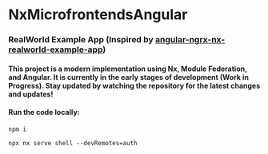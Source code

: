 # NxMicrofrontendsAngular

### RealWorld Example App (Inspired by [angular-ngrx-nx-realworld-example-app](https://github.com/stefanoslig/angular-ngrx-nx-realworld-example-app))
#### This project is a modern implementation using Nx, Module Federation, and Angular. It is currently in the early stages of development (Work in Progress). Stay updated by watching the repository for the latest changes and updates!

#### Run the code locally:

`npm i`

`npx nx serve shell --devRemotes=auth`
